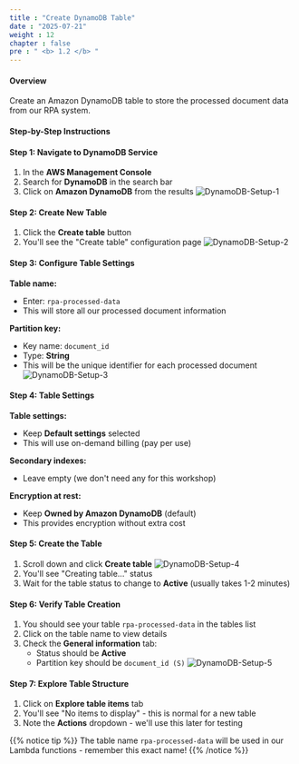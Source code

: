 ```yaml
---
title : "Create DynamoDB Table"
date : "2025-07-21"
weight : 12
chapter : false
pre : " <b> 1.2 </b> "
---
```


#### Overview
Create an Amazon DynamoDB table to store the processed document data from our RPA system.

#### Step-by-Step Instructions

#### Step 1: Navigate to DynamoDB Service
1. In the **AWS Management Console**
2. Search for **DynamoDB** in the search bar
3. Click on **Amazon DynamoDB** from the results
![DynamoDB-Setup-1](/images/1/DynamoDB-Setup-1.png)

#### Step 2: Create New Table
1. Click the **Create table** button
2. You'll see the "Create table" configuration page
![DynamoDB-Setup-2](/images/1/DynamoDB-Setup-2.png)

#### Step 3: Configure Table Settings
**Table name:**
- Enter: `rpa-processed-data`
- This will store all our processed document information

**Partition key:**
- Key name: `document_id`
- Type: **String**
- This will be the unique identifier for each processed document
![DynamoDB-Setup-3](/images/1/DynamoDB-Setup-3.png)

#### Step 4: Table Settings
**Table settings:**
- Keep **Default settings** selected
- This will use on-demand billing (pay per use)

**Secondary indexes:**
- Leave empty (we don't need any for this workshop)

**Encryption at rest:**
- Keep **Owned by Amazon DynamoDB** (default)
- This provides encryption without extra cost

#### Step 5: Create the Table
1. Scroll down and click **Create table**
![DynamoDB-Setup-4](/images/1/DynamoDB-Setup-4.png)
2. You'll see "Creating table..." status
3. Wait for the table status to change to **Active** (usually takes 1-2 minutes)

#### Step 6: Verify Table Creation
1. You should see your table `rpa-processed-data` in the tables list
2. Click on the table name to view details
3. Check the **General information** tab:
   - Status should be **Active**
   - Partition key should be `document_id (S)`
![DynamoDB-Setup-5](/images/1/DynamoDB-Setup-5.png)

#### Step 7: Explore Table Structure
1. Click on **Explore table items** tab
2. You'll see "No items to display" - this is normal for a new table
3. Note the **Actions** dropdown - we'll use this later for testing


{{% notice tip %}}
The table name `rpa-processed-data` will be used in our Lambda functions - remember this exact name!
{{% /notice %}}